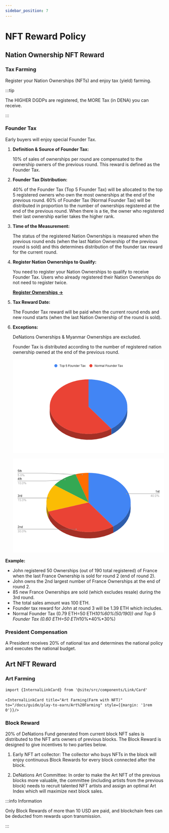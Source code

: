 ```yaml
---
sidebar_position: 7
---
```


# NFT Reward Policy

## Nation Ownership NFT Reward

### Tax Farming

Register your Nation Ownerships (NFTs) and enjoy tax (yield) farming.

:::tip

The HIGHER DGDPs are registered, the MORE Tax (in DENA) you can receive.

:::

### Founder Tax

Early buyers will enjoy special Founder Tax.

1. **Definition & Source of Founder Tax:** 

    10% of sales of ownerships per round are compensated to the ownership owners of the previous round. This reward is defined as the Founder Tax.

2. **Founder Tax Distribution:** 

    40% of the Founder Tax (Top 5 Founder Tax) will be allocated to the top 5 registered owners who own the most ownerships at the end of the previous round. 60% of Founder Tax (Normal Founder Tax) will be distributed in proportion to the number of ownerships registered at the end of the previous round. When there is a tie, the owner who registered their last ownership earlier takes the higher rank.

3. **Time of the Measurement:**

    The status of the registered Nation Ownerships is measured when the previous round ends (when the last Nation Ownership of the previous round is sold) and this determines distribution of the founder tax reward for the current round.

4. **Register Nation Ownerships to Qualify:**

    You need to register your Nation Ownerships to qualify to receive Founder Tax. Users who already registered their Nation Ownerships do not need to register twice.

    **[Register Ownerships →](https://play.denations.com/market)**

5. **Tax Reward Date:**

    The Founder Tax reward will be paid when the current round ends and new round starts (when the last Nation Ownership of the round is sold).

6. **Exceptions:** 

    DeNations Ownerships & Myanmar Ownerships are excluded. 

    Founder Tax is distributed according to the number of registered nation ownership owned at the end of the previous round.

    ![Founder Tax Distribution](./assets/nation-ownership/Untitled-1.png)

    ![Top 5 Founder Tax Distribution](./assets/nation-ownership/Untitled-2.png)


**Example:** 

- John registered 50 Ownerships (out of 190 total registered) of France when the last France Ownership is sold for round 2 (end of round 2).
- John owns the 2nd largest number of France Ownerships at the end of round 2.
- 85 new France Ownerships are sold (which excludes resale) during the 3rd round.
- The total sales amount was 100 ETH.
- Founder tax reward for John at round 3 will be 1.39 ETH which includes.
- Normal Founder Tax (0.79 ETH=50 ETH*10%*60%*(50/190)) and Top 5 Founder Tax (0.60 ETH=50 ETH*10%*40%*30%)

### President Compensation

A President receives 20% of national tax and determines the national policy and executes the national budget.

## Art NFT Reward

### Art Farming

```mdx-code-block
import {InternalLinkCard} from '@site/src/components/Link/Card'

<InternalLinkCard title="Art Farming(Farm with NFT)" to="/docs/guide/play-to-earn/Art%20Farming" style={{margin: '1rem 0'}}/>
``` 

### **Block Reward**

20% of DeNations Fund generated from current block NFT sales is distributed to the NFT arts owners of previous blocks. The Block Reward is designed to give incentives to two parties below.

1. Early NFT art collector: The collector who buys NFTs in the block will enjoy continuous Block Rewards for every block connected after the block.

2. DeNations Art Committee: In order to make the Art NFT of the previous blocks more valuable, the committee (including artists from the previous block) needs to recruit talented NFT artists and assign an optimal Art Index which will maximize next block sales.

:::info Information

Only Block Rewards of more than 10 USD are paid, and blockchain fees can be deducted from rewards upon transmission. 

:::‍